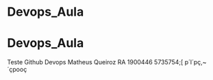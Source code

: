 # Devops_Aula
# Devops_Aula
Teste Github Devops
Matheus Queiroz
RA 1900446
5735754;[
p´l´pç,~´çpooç
